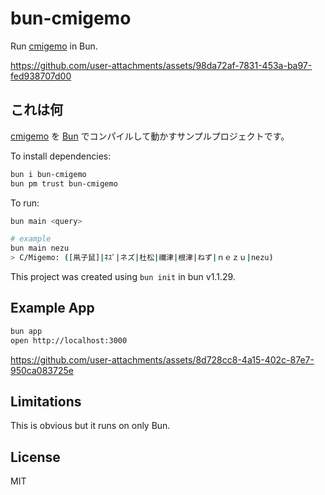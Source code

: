 # bun-cmigemo

Run [cmigemo](https://github.com/koron/cmigemo) in Bun.

https://github.com/user-attachments/assets/98da72af-7831-453a-ba97-fed938707d00

## これは何

[cmigemo](https://github.com/koron/cmigemo) を [Bun](https://bun.sh/blog/compile-and-run-c-in-js) でコンパイルして動かすサンプルプロジェクトです。

To install dependencies:

```bash
bun i bun-cmigemo
bun pm trust bun-cmigemo
```

To run:

```bash
bun main <query>

# example
bun main nezu
> C/Migemo: ([鼡子鼠]|ﾈｽﾞ|ネズ|杜松|禰津|根津|ねず|ｎｅｚｕ|nezu)
```

This project was created using `bun init` in bun v1.1.29.

## Example App

```bash
bun app
open http://localhost:3000
```

https://github.com/user-attachments/assets/8d728cc8-4a15-402c-87e7-950ca083725e

## Limitations

This is obvious but it runs on only Bun.

## License

MIT
